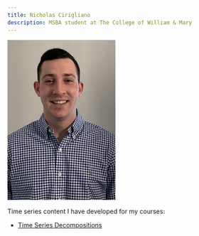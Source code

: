 ```yaml
---
title: Nicholas Cirigliano
description: MSBA student at The College of William & Mary 
---
```


![My Picture](/pics/GithubPic.jpeg)

Time series content I have developed for my courses: 

 - [Time Series Decompositions](/TimeSeries/index.md)

